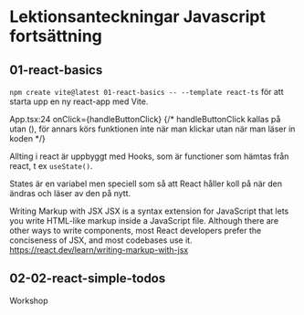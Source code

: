 # Lektionsanteckningar Javascript fortsättning

## 01-react-basics 
`npm create vite@latest 01-react-basics -- --template react-ts` för att starta upp en ny react-app med Vite.

App.tsx:24 onClick={handleButtonClick}
{/* handleButtonClick kallas på utan (), för annars körs funktionen inte när man klickar utan när man läser in koden */}

Allting i react är uppbyggt med Hooks, som är functioner som hämtas från react, t ex `useState()`.

States är en variabel men speciell som så att React håller koll på när den ändras och läser av den på nytt.

Writing Markup with JSX
JSX is a syntax extension for JavaScript that lets you write HTML-like markup inside a JavaScript file. Although there are other ways to write components, most React developers prefer the conciseness of JSX, and most codebases use it.
https://react.dev/learn/writing-markup-with-jsx

## 02-02-react-simple-todos
Workshop
